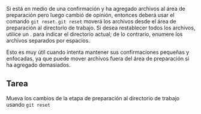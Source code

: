 Si está en medio de una confirmación y ha agregado archivos al área de preparación pero luego cambió de opinión, entonces deberá usar el comando `git reset`. `git reset` moverá los archivos desde el área de preparación al directorio de trabajo. Si desea restablecer todos los archivos, utilice un . para indicar el directorio actual; de lo contrario, enumere los archivos separados por espacios.

Esto es muy útil cuando intenta mantener sus confirmaciones pequeñas y enfocadas, ya que puede mover archivos fuera del área de preparación si ha agregado demasiados.

## Tarea

Mueva los cambios de la etapa de preparación al directorio de trabajo usando `git reset`